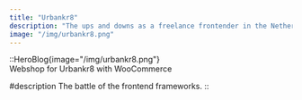 ```yaml
---
title: "Urbankr8"
description: "The ups and downs as a freelance frontender in the Netherlands. Learn from my journey."
image: "/img/urbankr8.png"
---
```


<!-- Content of the page -->

::HeroBlog{image="/img/urbankr8.png"}  
Webshop for Urbankr8 with WooCommerce

#description
The battle of the frontend frameworks.
::
